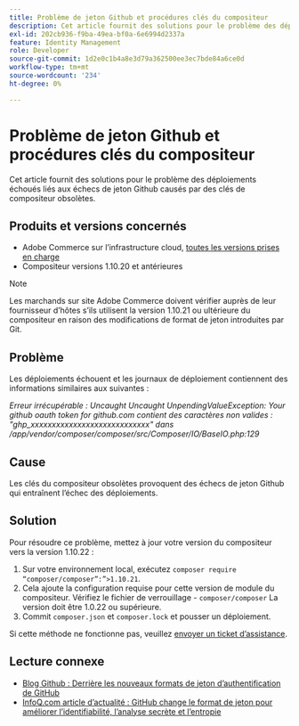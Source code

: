 ```yaml
---
title: Problème de jeton Github et procédures clés du compositeur
description: Cet article fournit des solutions pour le problème des déploiements échoués liés aux échecs de jeton Github causés par des clés de compositeur obsolètes.
exl-id: 202cb936-f9ba-49ea-bf0a-6e6994d2337a
feature: Identity Management
role: Developer
source-git-commit: 1d2e0c1b4a8e3d79a362500ee3ec7bde84a6ce0d
workflow-type: tm+mt
source-wordcount: '234'
ht-degree: 0%

---
```


# Problème de jeton Github et procédures clés du compositeur

Cet article fournit des solutions pour le problème des déploiements échoués liés aux échecs de jeton Github causés par des clés de compositeur obsolètes.

## Produits et versions concernés

* Adobe Commerce sur l’infrastructure cloud, [toutes les versions prises en charge](https://magento.com/sites/default/files/magento-software-lifecycle-policy.pdf)
* Compositeur versions 1.10.20 et antérieures

>[!NOTE]
>
>Les marchands sur site Adobe Commerce doivent vérifier auprès de leur fournisseur d’hôtes s’ils utilisent la version 1.10.21 ou ultérieure du compositeur en raison des modifications de format de jeton introduites par Git.

## Problème

Les déploiements échouent et les journaux de déploiement contiennent des informations similaires aux suivantes :

*Erreur irrécupérable : Uncaught Uncaught UnpendingValueException: Your github oauth token for github.com contient des caractères non valides : &quot;ghp_xxxxxxxxxxxxxxxxxxxxxxxxxxxx&quot; dans /app/vendor/composer/composer/src/Composer/IO/BaseIO.php:129*

## Cause

Les clés du compositeur obsolètes provoquent des échecs de jeton Github qui entraînent l’échec des déploiements.

## Solution

Pour résoudre ce problème, mettez à jour votre version du compositeur vers la version 1.10.22 :

1. Sur votre environnement local, exécutez `composer require “composer/composer”:”>1.10.21`.
1. Cela ajoute la configuration requise pour cette version de module du compositeur. Vérifiez le fichier de verrouillage - `composer/composer` La version doit être 1.0.22 ou supérieure.
1. Commit `composer.json` et `composer.lock` et pousser un déploiement.

Si cette méthode ne fonctionne pas, veuillez [envoyer un ticket d’assistance](/help/help-center-guide/help-center/magento-help-center-user-guide.md#submit-ticket).

## Lecture connexe

* [Blog Github : Derrière les nouveaux formats de jeton d’authentification de GitHub](https://github.blog/2021-04-05-behind-githubs-new-authentication-token-formats/)
* [InfoQ.com article d’actualité : GitHub change le format de jeton pour améliorer l’identifiabilité, l’analyse secrète et l’entropie](https://www.infoq.com/news/2021/04/github-new-token-format/)
